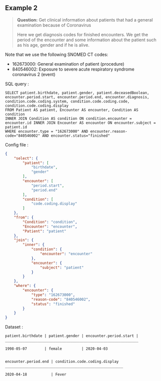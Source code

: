 ## Example 2

> **Question:** Get clinical information about patients that had a general examination because of Coronavirus
>
> Here we get diagnosis codes for finished encounters. We get the period of the encounter and some information about the patient such as his age, gender and if he is alive.

Note that we use the following SNOMED CT codes:
- 162673000: General examination of patient (procedure)
- 840546002: Exposure to severe acute respiratory syndrome coronavirus 2 (event)

SQL query : 
```
SELECT patient.birthdate, patient.gender, patient.deceasedBoolean, encounter.period.start, encounter.period.end, encounter.diagnosis, condition.code.coding.system, condition.code.coding.code, condition.code.coding.display 
FROM Patient AS patient, Encounter AS encounter, Condition AS condition
INNER JOIN Condition AS condition ON condition.encounter = encounter.id INNER JOIN Encounter AS encounter ON encounter.subject = patient.id 
WHERE encounter.type = "162673000" AND encounter.reason-code="840546002" AND encounter.status="finished"
```

Config file :
```json
{
    "select": {
        "patient": [
            "birthdate",
            "gender"
        ],
        "encounter": [
            "period.start",
            "period.end"
        ],
        "condition": [
            "code.coding.display"
        ]
    },
    "from": {
        "Condition": "condition",
        "Encounter": "encounter",
        "Patient": "patient"
    },
    "join": {
        "inner": {
            "condition": {
                "encounter": "encounter"
            },
            "encounter": {
                "subject": "patient"
            }
        }
    },
    "where": {
        "encounter": {
            "type": "162673000",
            "reason-code": "840546002",
            "status": "finished"
        }
    }
}
```
Dataset :
```
patient.birthdate | patient.gender | encounter.period.start | 
_____________________________________________________________

1998-05-07        | female         | 2020-04-03


encounter.period.end | condition.code.coding.display 
______________________________________________________

2020-04-18           | Fever                          
```